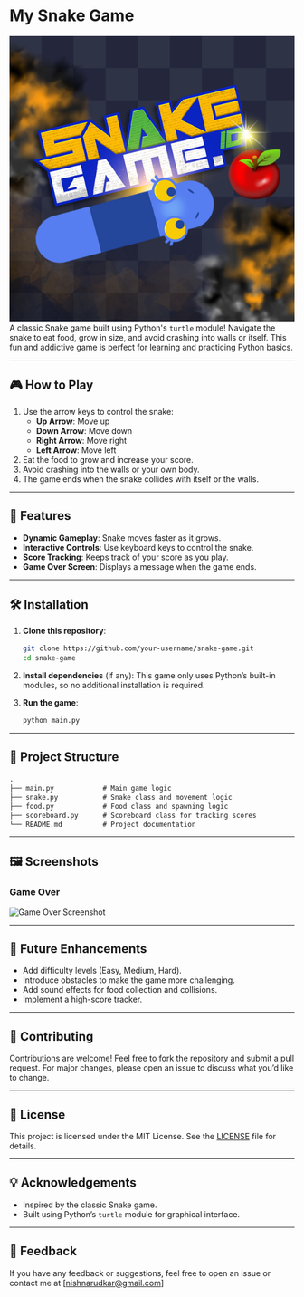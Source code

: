 # My Snake Game

![Snake Game Banner](banner-snake-game.png)  
A classic Snake game built using Python's `turtle` module! Navigate the snake to eat food, grow in size, and avoid crashing into walls or itself. This fun and addictive game is perfect for learning and practicing Python basics.

---

## 🎮 How to Play
1. Use the arrow keys to control the snake:
   - **Up Arrow**: Move up
   - **Down Arrow**: Move down
   - **Right Arrow**: Move right
   - **Left Arrow**: Move left
2. Eat the food to grow and increase your score.
3. Avoid crashing into the walls or your own body.
4. The game ends when the snake collides with itself or the walls.

---

## 🌟 Features
- **Dynamic Gameplay**: Snake moves faster as it grows.
- **Interactive Controls**: Use keyboard keys to control the snake.
- **Score Tracking**: Keeps track of your score as you play.
- **Game Over Screen**: Displays a message when the game ends.

---

## 🛠️ Installation
1. **Clone this repository**:
   ```bash
   git clone https://github.com/your-username/snake-game.git
   cd snake-game
   ```
2. **Install dependencies** (if any):
   This game only uses Python’s built-in modules, so no additional installation is required.

3. **Run the game**:
   ```bash
   python main.py
   ```

---

## 📂 Project Structure
```
.
├── main.py            # Main game logic
├── snake.py           # Snake class and movement logic
├── food.py            # Food class and spawning logic
├── scoreboard.py      # Scoreboard class for tracking scores
└── README.md          # Project documentation
```

---

## 🖼️ Screenshots
### Game Over
![Game Over Screenshot](https://via.placeholder.com/600x400.png?text=Game+Over)

---

## 🚀 Future Enhancements
- Add difficulty levels (Easy, Medium, Hard).
- Introduce obstacles to make the game more challenging.
- Add sound effects for food collection and collisions.
- Implement a high-score tracker.

---

## 🤝 Contributing
Contributions are welcome! Feel free to fork the repository and submit a pull request. For major changes, please open an issue to discuss what you’d like to change.

---

## 📝 License
This project is licensed under the MIT License. See the [LICENSE](LICENSE) file for details.

---

## 💡 Acknowledgements
- Inspired by the classic Snake game.
- Built using Python’s `turtle` module for graphical interface.

---

## 💬 Feedback
If you have any feedback or suggestions, feel free to open an issue or contact me at [nishnarudkar@gmail.com]

